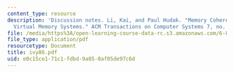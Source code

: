 ```yaml
---
content_type: resource
description: 'Discussion notes. Li, Kai, and Paul Hudak. "Memory Coherence in Shared
  Virtual Memory Systems." ACM Transactions on Computer Systems 7, no. 4 (1989): 321-359.'
file: /media/https%3A/open-learning-course-data-rc.s3.amazonaws.com/6-824-distributed-computer-systems-engineering-spring-2006/e0c15ce171c1fdbd9a850af05de97c6d_ivy86.pdf
file_type: application/pdf
resourcetype: Document
title: ivy86.pdf
uid: e0c15ce1-71c1-fdbd-9a85-0af05de97c6d
---
```

